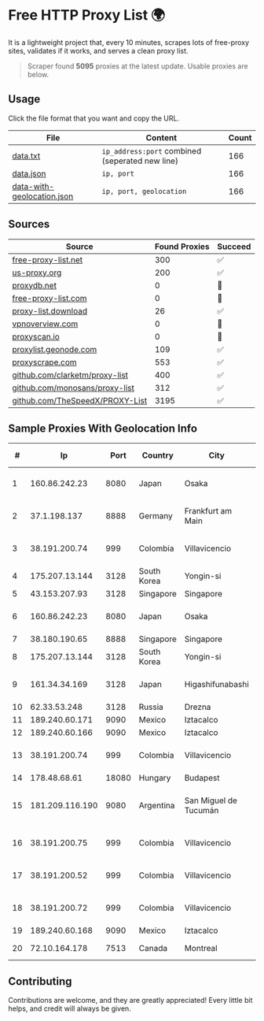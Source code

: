 
# Free HTTP Proxy List 🌍

It is a lightweight project that, every 10 minutes, scrapes lots of free-proxy sites, validates if it works, and serves a clean proxy list.


> Scraper found **5095** proxies at the latest update. Usable proxies are below.

## Usage

Click the file format that you want and copy the URL.


|File|Content|Count|
|----|-------|-----|
|[data.txt](https://raw.githubusercontent.com/themiralay/Proxy-List-World/master/data.txt)|`ip_address:port` combined (seperated new line)|166|
|[data.json](https://raw.githubusercontent.com/themiralay/Proxy-List-World/master/data.json)|`ip, port`|166|
|[data-with-geolocation.json](https://raw.githubusercontent.com/themiralay/Proxy-List-World/master/data-with-geolocation.json)|`ip, port, geolocation`|166|

## Sources

|Source|Found Proxies|Succeed|
|------|-------------|-------|
|[free-proxy-list.net](https://free-proxy-list.net)|300|✅|
|[us-proxy.org](https://www.us-proxy.org)|200|✅|
|[proxydb.net](http://proxydb.net)|0|🚫|
|[free-proxy-list.com](https://free-proxy-list.com/?page=&port=&type%5B%5D=http&type%5B%5D=https&up_time=0&search=Search)|0|🚫|
|[proxy-list.download](https://www.proxy-list.download/HTTP)|26|✅|
|[vpnoverview.com](https://vpnoverview.com/privacy/anonymous-browsing/free-proxy-servers)|0|🚫|
|[proxyscan.io](https://www.proxyscan.io)|0|🚫|
|[proxylist.geonode.com](https://proxylist.geonode.com/api/proxy-list?limit=300&page=1&sort_by=lastChecked&sort_type=desc&protocols=http,https)|109|✅|
|[proxyscrape.com](https://api.proxyscrape.com/v2/?request=displayproxies&protocol=http&timeout=10000&country=all&ssl=all&anonymity=all)|553|✅|
|[github.com/clarketm/proxy-list](https://raw.githubusercontent.com/clarketm/proxy-list/master/proxy-list-raw.txt)|400|✅|
|[github.com/monosans/proxy-list](https://raw.githubusercontent.com/monosans/proxy-list/main/proxies/http.txt)|312|✅|
|[github.com/TheSpeedX/PROXY-List](https://raw.githubusercontent.com/TheSpeedX/PROXY-List/master/http.txt)|3195|✅|


## Sample Proxies With Geolocation Info

|#|Ip|Port|Country|City|Internet Service Provider|
|-|--|----|-------|----|-------------------------|
|1|160.86.242.23|8080|Japan|Osaka|Sony Network Communications Inc|
|2|37.1.198.137|8888|Germany|Frankfurt am Main|Leaseweb Deutschland GmbH|
|3|38.191.200.74|999|Colombia|Villavicencio|Hola Telecomunicacines Colombia S.A.S|
|4|175.207.13.144|3128|South Korea|Yongin-si|Korea Telecom|
|5|43.153.207.93|3128|Singapore|Singapore|Aceville Pte.ltd|
|6|160.86.242.23|8080|Japan|Osaka|Sony Network Communications Inc|
|7|38.180.190.65|8888|Singapore|Singapore|M247 Europe SRL|
|8|175.207.13.144|3128|South Korea|Yongin-si|Korea Telecom|
|9|161.34.34.169|3128|Japan|Higashifunabashi|NTT PC Communications, Inc.|
|10|62.33.53.248|3128|Russia|Drezna|TRANS-TELECOM|
|11|189.240.60.171|9090|Mexico|Iztacalco|Uninet S.A. de C.V.|
|12|189.240.60.166|9090|Mexico|Iztacalco|Uninet S.A. de C.V.|
|13|38.191.200.74|999|Colombia|Villavicencio|Hola Telecomunicacines Colombia S.A.S|
|14|178.48.68.61|18080|Hungary|Budapest|UPC|
|15|181.209.116.190|9080|Argentina|San Miguel de Tucumán|ARSAT - Empresa Argentina de Soluciones Satelitales S.A|
|16|38.191.200.75|999|Colombia|Villavicencio|Hola Telecomunicacines Colombia S.A.S|
|17|38.191.200.52|999|Colombia|Villavicencio|Hola Telecomunicacines Colombia S.A.S|
|18|38.191.200.72|999|Colombia|Villavicencio|Hola Telecomunicacines Colombia S.A.S|
|19|189.240.60.168|9090|Mexico|Iztacalco|Uninet S.A. de C.V.|
|20|72.10.164.178|7513|Canada|Montreal|GloboTech Communications|



## Contributing

Contributions are welcome, and they are greatly appreciated! Every
little bit helps, and credit will always be given.

